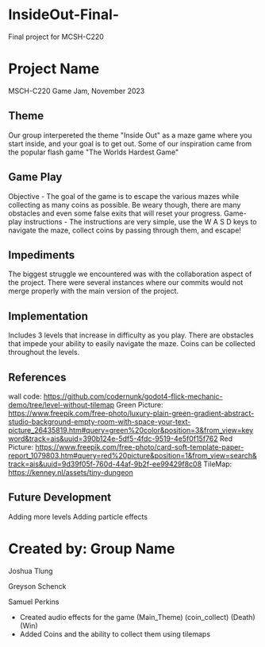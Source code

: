 # InsideOut-Final-
Final project for MCSH-C220



# Project Name
MSCH-C220 Game Jam, November 2023


## Theme
Our group interpereted the theme "Inside Out" as a maze game where you start inside, and your goal is to get out.
Some of our inspiration came from the popular flash game "The Worlds Hardest Game" 

## Game Play
Objective - The goal of the game is to escape the various mazes while collecting as many coins as possible. Be weary though, there are many obstacles and even some false exits that will reset your progress.
Game-play instructions - The instructions are very simple, use the W A S D keys to navigate the maze, collect coins by passing through them, and escape!

## Impediments
The biggest struggle we encountered was with the collaboration aspect of the project. There were several instances where our commits would not merge properly with the main version of the project. 

## Implementation
Includes 3 levels that increase in difficulty as you play. There are obstacles that impede your ability to easily navigate the maze. Coins can be collected throughout the levels.



## References
wall code: https://github.com/codernunk/godot4-flick-mechanic-demo/tree/level-without-tilemap
Green Picture: https://www.freepik.com/free-photo/luxury-plain-green-gradient-abstract-studio-background-empty-room-with-space-your-text-picture_26435819.htm#query=green%20color&position=3&from_view=keyword&track=ais&uuid=390b124e-5df5-4fdc-9519-4e5f0f15f762
Red Picture: https://www.freepik.com/free-photo/card-soft-template-paper-report_1079803.htm#query=red%20picture&position=1&from_view=search&track=ais&uuid=9d39f05f-760d-44af-9b2f-ee99429f8c08
TileMap: https://kenney.nl/assets/tiny-dungeon

## Future Development

Adding more levels
Adding particle effects 

# Created by: Group Name
Joshua Tlung 

Greyson Schenck

Samuel Perkins 
- Created audio effects for the game (Main_Theme) (coin_collect) (Death) (Win) 
- Added Coins and the ability to collect them using tilemaps 
